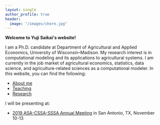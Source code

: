 ```yaml
---
layout: single
author_profile: true
header:
  image: "/images/shore.jpg"
---
```


**Welcome to Yuji Saikai's website!**

I am a Ph.D. candidate at Department of Agricultural and Applied Economics, University of Wisconsin–Madison. My research interest is in computational modeling and its applications to agricultural systems. I am currently in the job market of agricultural economics, statistics, data science, and agriculture-related sciences as a computational modeler. In this website, you can find the following:
- [About me](/about/)
- [Teaching](/teaching/)
- [Research](/research/)

I will be presenting at:
- [2019 ASA-CSSA-SSSA Annual Meeting](https://scisoc.confex.com/scisoc/2019am/meetingapp.cgi/Paper/122496) in San Antonio, TX, November 10-13
